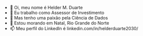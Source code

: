 
- 👀 Oi, meu nome é Helder M. Duarte
- 👋 Eu trabalho como Assessor de Investimento
- 💞️ Mas tenho uma paixão pela Ciência de Dados
- 🌱 Estou morando em Natal, Rio Grande do Norte
- 📫 Meu perfil do LinkedIn é linkedin.com/in/helderduarte2030/

<!---
helderduarte2030/helderduarte2030 is a ✨ special ✨ repository because its `README.md` (this file) appears on your GitHub profile.
You can click the Preview link to take a look at your changes.
--->

